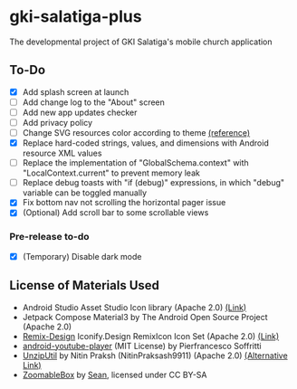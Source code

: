 # gki-salatiga-plus
The developmental project of GKI Salatiga's mobile church application

## To-Do

- [X] Add splash screen at launch
- [ ] Add change log to the "About" screen
- [ ] Add new app updates checker
- [ ] Add privacy policy
- [ ] Change SVG resources color according to theme [(reference)](https://stackoverflow.com/questions/33126904/change-fillcolor-of-a-vector-in-android-programmatically)
- [X] Replace hard-coded strings, values, and dimensions with Android resource XML values
- [ ] Replace the implementation of "GlobalSchema.context" with "LocalContext.current" to prevent memory leak
- [ ] Replace debug toasts with "if (debug)" expressions, in which "debug" variable can be toggled manually
- [X] Fix bottom nav not scrolling the horizontal pager issue
- [X] (Optional) Add scroll bar to some scrollable views

### Pre-release to-do

- [X] (Temporary) Disable dark mode

## License of Materials Used

- Android Studio Asset Studio Icon library (Apache 2.0) [(Link)](https://developer.android.com/studio/write/create-app-icons)
- Jetpack Compose Material3 by The Android Open Source Project (Apache 2.0)
- [Remix-Design](https://github.com/Remix-Design) Iconify.Design RemixIcon Icon Set (Apache 2.0) [(Link)](https://icon-sets.iconify.design/ri)
- [android-youtube-player](https://github.com/PierfrancescoSoffritti/android-youtube-player) (MIT License) by Pierfrancesco Soffritti
- [UnzipUtil](https://prakashnitin.medium.com/unzipping-files-in-android-kotlin-2a2a2d5eb7ae) by Nitin Praksh (NitinPraksash9911) (Apache 2.0) [(Alternative Link)](https://gist.github.com/NitinPraksash9911/dea21ec4b8ae7df068f8f891187b6d1e)
- [ZoomableBox](https://stackoverflow.com/a/72528056) by [Sean](https://stackoverflow.com/users/45364/sean), licensed under CC BY-SA
